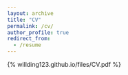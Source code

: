 ```yaml
---
layout: archive
title: "CV"
permalink: /cv/
author_profile: true
redirect_from:
  - /resume
---
```


{% willding123.github.io/files/CV.pdf %}


